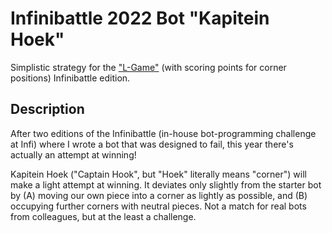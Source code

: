 # Infinibattle 2022 Bot "Kapitein Hoek"

Simplistic strategy for the ["L-Game"](https://en.wikipedia.org/wiki/L_game) (with scoring points for corner positions) Infinibattle edition.

## Description

After two editions of the Infinibattle (in-house bot-programming challenge at Infi) where I wrote a bot that was designed to fail, this year there's actually an attempt at winning!

Kapitein Hoek ("Captain Hook", but "Hoek" literally means "corner") will make a light attempt at winning.
It deviates only slightly from the starter bot by (A) moving our own piece into a corner as lightly as possible, and (B) occupying further corners with neutral pieces.
Not a match for real bots from colleagues, but at the least a challenge.
